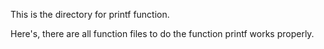 This is the directory for printf function.

Here's, there are all function files to do the function printf
works properly.